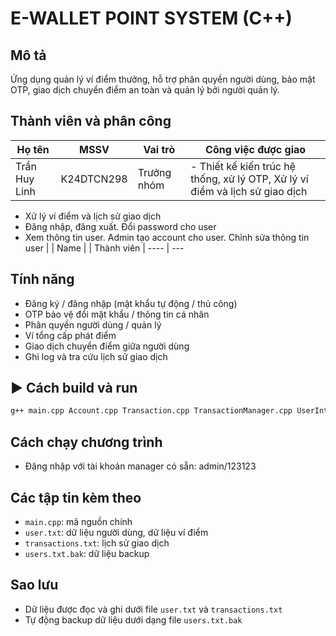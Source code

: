 # E-WALLET POINT SYSTEM (C++)

## Mô tả
Ứng dụng quản lý ví điểm thưởng, hỗ trợ phân quyền người dùng, bảo mật OTP, giao dịch chuyển điểm an toàn và quản lý bởi người quản lý.

##  Thành viên và phân công
| Họ tên           | MSSV       | Vai trò            | Công việc được giao                    |
|----------------  |---------   |------------------- |----------------------------------------|
| Trần Huy Linh   | K24DTCN298 | Trưởng nhóm        | - Thiết kế kiến trúc hệ thống, xử lý OTP, Xử lý ví điểm và lịch sử giao dịch
- Xử lý ví điểm và lịch sử giao dịch
- Đăng nhập, đăng xuất. Đổi password cho user
- Xem thông tin user. Admin tạo account cho user. Chỉnh sửa thông tin user
|
| Name  |  | Thành viên         | ----      | ---

## Tính năng
- Đăng ký / đăng nhập (mật khẩu tự động / thủ công)
- OTP bảo vệ đổi mật khẩu / thông tin cá nhân
- Phân quyền người dùng / quản lý
- Ví tổng cấp phát điểm
- Giao dịch chuyển điểm giữa người dùng
- Ghi log và tra cứu lịch sử giao dịch

## ▶️ Cách build và run
```sh
g++ main.cpp Account.cpp Transaction.cpp TransactionManager.cpp UserInterface.cpp utils.cpp -o wallet_app -lssl -lcrypto
```

## Cách chạy chương trình
- Đăng nhập với tài khoản manager có sẵn: admin/123123

##  Các tập tin kèm theo
- `main.cpp`: mã nguồn chính
- `user.txt`: dữ liệu người dùng, dữ liệu ví điểm
- `transactions.txt`: lịch sử giao dịch
- `users.txt.bak`: dữ liệu backup

##  Sao lưu
- Dữ liệu được đọc và ghi dưới file `user.txt` và `transactions.txt`
- Tự động backup dữ liệu dưới dạng file `users.txt.bak`
